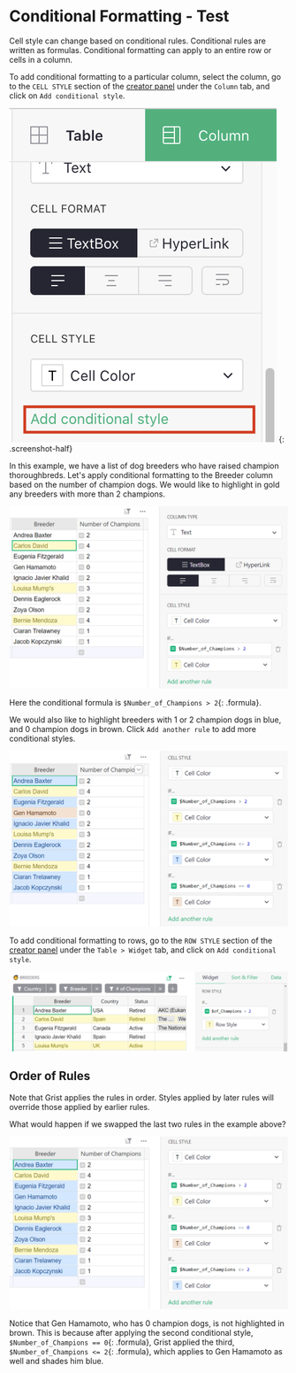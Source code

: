 Conditional Formatting - Test
======================

Cell style can change based on conditional rules. Conditional rules are written as formulas. Conditional formatting can apply to an entire row or cells in a column. 

To add conditional formatting to a particular column, select the column, go to the `CELL STYLE` section of the [creator panel](glossary.md#creator-panel) under the `Column` tab, and click on `Add conditional style`.

*![Add conditional style](images/columns/add-conditional-style.png)*
{: .screenshot-half}

In this example, we have a list of dog breeders who have raised champion thoroughbreds. Let's apply conditional formatting to the Breeder column based on the number of champion dogs. We would like to highlight in gold any breeders with more than 2 champions.

![Writing conditional rules](images/columns/first-conditional-rule.png)

Here the conditional formula is `$Number_of_Champions > 2`{: .formula}.

We would also like to highlight breeders with 1 or 2 champion dogs in blue, and 0 champion dogs in brown. Click `Add another rule` to add more conditional styles.

![Multiple conditional rules](images/columns/multiple-conditional-rules.PNG)

To add conditional formatting to rows, go to the `ROW STYLE` section of the [creator panel](glossary.md#creator-panel) under the `Table > Widget` tab, and click on `Add conditional style`.

![Conditional Row Styles](images/newsletters/2022-08/conditional-row.png)

Order of Rules
--------------

Note that Grist applies the rules in order. Styles applied by later rules will override those applied by earlier rules.

What would happen if we swapped the last two rules in the example above?

![Conditional rules order](images/columns/conditional-rules-order.PNG)

Notice that Gen Hamamoto, who has 0 champion dogs, is not highlighted in brown. This is because after applying the second conditional style, `$Number_of_Champions == 0`{: .formula}, Grist applied the third, `$Number_of_Champions <= 2`{: .formula}, which applies to Gen Hamamoto as well and shades him blue.
